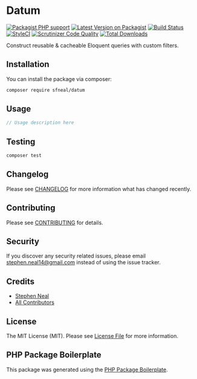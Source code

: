 # Datum

[![Packagist PHP support](https://img.shields.io/packagist/php-v/sfneal/datum)](https://packagist.org/packages/sfneal/datum)
[![Latest Version on Packagist](https://img.shields.io/packagist/v/sfneal/datum.svg?style=flat-square)](https://packagist.org/packages/sfneal/datum)
[![Build Status](https://travis-ci.com/sfneal/datum.svg?branch=master&style=flat-square)](https://travis-ci.com/sfneal/datum)
[![StyleCI](https://github.styleci.io/repos/335684072/shield?branch=master)](https://github.styleci.io/repos/335684072?branch=master)
[![Scrutinizer Code Quality](https://scrutinizer-ci.com/g/sfneal/datum/badges/quality-score.png?b=master)](https://scrutinizer-ci.com/g/sfneal/datum/?branch=master)
[![Total Downloads](https://img.shields.io/packagist/dt/sfneal/datum.svg?style=flat-square)](https://packagist.org/packages/sfneal/datum)

Construct reusable & cacheable Eloquent queries with custom filters.

## Installation

You can install the package via composer:

```bash
composer require sfneal/datum
```

## Usage

``` php
// Usage description here
```

## Testing

``` bash
composer test
```

## Changelog

Please see [CHANGELOG](CHANGELOG.md) for more information what has changed recently.

## Contributing

Please see [CONTRIBUTING](CONTRIBUTING.md) for details.

## Security

If you discover any security related issues, please email stephen.neal14@gmail.com instead of using the issue tracker.

## Credits

- [Stephen Neal](https://github.com/sfneal)
- [All Contributors](../../contributors)

## License

The MIT License (MIT). Please see [License File](LICENSE.md) for more information.

## PHP Package Boilerplate

This package was generated using the [PHP Package Boilerplate](https://laravelpackageboilerplate.com).
